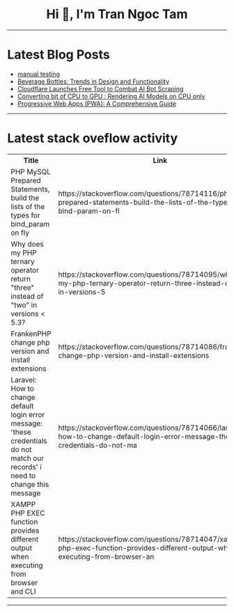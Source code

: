 <h1 align="center">Hi 👋, I'm Tran Ngoc Tam</h1>

---

# Latest Blog Posts 
<!-- BLOG-POST-LIST:START -->
- [manual testing](https://dev.to/kavithagovindaraj/manual-testing-3c83)
- [Beverage Bottles: Trends in Design and Functionality](https://dev.to/sharon_collinst_b2c646661/beverage-bottles-trends-in-design-and-functionality-36l3)
- [Cloudflare Launches Free Tool to Combat AI Bot Scraping](https://dev.to/hyscaler/cloudflare-launches-free-tool-to-combat-ai-bot-scraping-24ce)
- [Converting bit of CPU to GPU : Rendering AI Models on CPU only](https://dev.to/manishfoodtechs/converting-bit-of-cpu-to-gpu-rendering-ai-models-on-cpu-only-22oh)
- [Progressive Web Apps &lpar;PWA&rpar;: A Comprehensive Guide](https://dev.to/udoka033/progressive-web-apps-pwa-a-comprehensive-guide-57ii)
<!-- BLOG-POST-LIST:END -->

---

# Latest stack oveflow activity
<table>
  <tr><th>Title</th><th>Link</th></tr>
  <!-- STACKOVERFLOW:START --><tr><td>PHP MySQL Prepared Statements, build the lists of the types for bind_param on fly</td><td>https://stackoverflow.com/questions/78714116/php-mysql-prepared-statements-build-the-lists-of-the-types-for-bind-param-on-fl</td></tr><tr><td>Why does my PHP ternary operator return &quot;three&quot; instead of &quot;two&quot; in versions &lt; 5.3?</td><td>https://stackoverflow.com/questions/78714095/why-does-my-php-ternary-operator-return-three-instead-of-two-in-versions-5</td></tr><tr><td>FrankenPHP change php version and install extensions</td><td>https://stackoverflow.com/questions/78714086/frankenphp-change-php-version-and-install-extensions</td></tr><tr><td>Laravel: How to change default login error message: &#39;these credentials do not match our records&#39; i need to change this message</td><td>https://stackoverflow.com/questions/78714066/laravel-how-to-change-default-login-error-message-these-credentials-do-not-ma</td></tr><tr><td>XAMPP PHP EXEC function provides different output when executing from browser and CLI</td><td>https://stackoverflow.com/questions/78714047/xampp-php-exec-function-provides-different-output-when-executing-from-browser-an</td></tr><!-- STACKOVERFLOW:END -->
</table>

---


